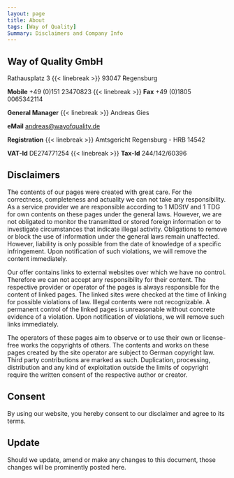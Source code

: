 ```yaml
---
layout: page
title: About
tags: [Way of Quality]
Summary: Disclaimers and Company Info
---
```


## Way of Quality GmbH

Rathausplatz 3 {{< linebreak >}}
93047 Regensburg

__Mobile__   +49 (0)151 23470823    {{< linebreak >}}
__Fax__      +49 (0)1805 0065342114

__General Manager__ {{< linebreak >}} Andreas Gies

__eMail__ [andreas@wayofquality.de](mailto:andreas@wayofquality.de)

__Registration__ {{< linebreak >}} Amtsgericht Regensburg - HRB 14542

__VAT-Id__ DE274771254 {{< linebreak >}}
__Tax-Id__ 244/142/60396

## Disclaimers

The contents of our pages were created with great care. For the correctness, completeness and actuality we can not take any responsibility. As a service provider we are responsible according to 1 MDStV and 1 TDG for own contents on these pages under the general laws. However, we are not obligated to monitor the transmitted or stored foreign information or to investigate circumstances that indicate illegal activity. Obligations to remove or block the use of information under the general laws remain unaffected. However, liability is only possible from the date of knowledge of a specific infringement. Upon notification of such violations, we will remove the content immediately.

Our offer contains links to external websites over which we have no control. Therefore we can not accept any responsibility for their content. The respective provider or operator of the pages is always responsible for the content of linked pages. The linked sites were checked at the time of linking for possible violations of law. Illegal contents were not recognizable. A permanent control of the linked pages is unreasonable without concrete evidence of a violation. Upon notification of violations, we will remove such links immediately.

The operators of these pages aim to observe or to use their own or license-free works the copyrights of others. The contents and works on these pages created by the site operator are subject to German copyright law. Third party contributions are marked as such. Duplication, processing, distribution and any kind of exploitation outside the limits of copyright require the written consent of the respective author or creator.

## Consent

By using our website, you hereby consent to our disclaimer and agree to its terms.

## Update

Should we update, amend or make any changes to this document, those changes will be prominently posted here.